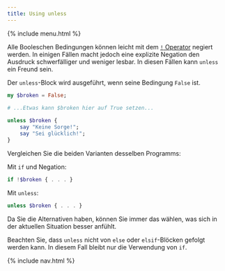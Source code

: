 ```yaml
---
title: Using unless
---
```


{% include menu.html %}

Alle Booleschen Bedingungen können leicht mit dem [`!` Operator](/de/essentials/booleans/operations#negation) negiert werden. In einigen Fällen macht jedoch eine explizite Negation den Ausdruck schwerfälliger und weniger lesbar. In diesen Fällen kann `unless` ein Freund sein.

Der `unless`-Block wird ausgeführt, wenn seine Bedingung `False` ist.

```raku
my $broken = False;

# ...Etwas kann $broken hier auf True setzen...
    
unless $broken {
    say "Keine Sorge!";
    say "Sei glücklich!";
}
```

Vergleichen Sie die beiden Varianten desselben Programms:

Mit `if` und Negation:

```raku
if !$broken { . . . }
```

Mit `unless`:

```raku
unless $broken { . . . }
```

Da Sie die Alternativen haben, können Sie immer das wählen, was sich in der aktuellen Situation besser anfühlt.

Beachten Sie, dass `unless` nicht von `else` oder `elsif`-Blöcken gefolgt werden kann. In diesem Fall bleibt nur die Verwendung von `if`.

{% include nav.html %}